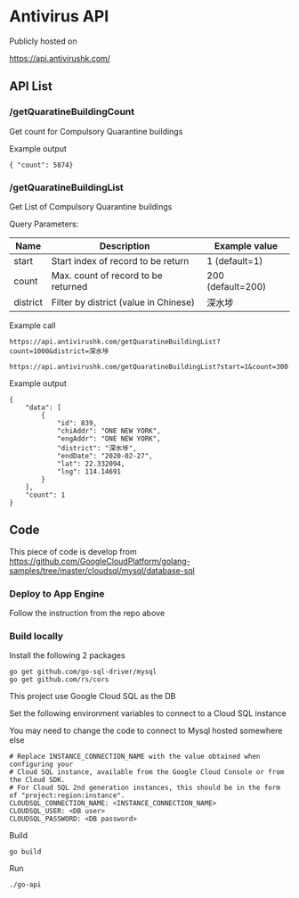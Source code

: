 # Antivirus API

Publicly hosted on

https://api.antivirushk.com/

## API List

### /getQuaratineBuildingCount

Get count for Compulsory Quarantine buildings


Example output
```
{ "count": 5874}
```

### /getQuaratineBuildingList

Get List of Compulsory Quarantine buildings

Query Parameters:

| Name | Description | Example value
| --- | --- | --- |
| start | Start index of record to be return | 1 (default=1) |
| count | Max. count of record to be returned | 200 (default=200) |
| district | Filter by district (value in Chinese) | 深水埗 |

Example call

```
https://api.antivirushk.com/getQuaratineBuildingList?count=1000&district=深水埗
```

```
https://api.antivirushk.com/getQuaratineBuildingList?start=1&count=300
```

Example output

```
{
    "data": [
        {
            "id": 839,
            "chiAddr": "ONE NEW YORK",
            "engAddr": "ONE NEW YORK",
            "district": "深水埗",
            "endDate": "2020-02-27",
            "lat": 22.332094,
            "lng": 114.14691
        }
    ],
    "count": 1
}
```

## Code

This piece of code is develop from
https://github.com/GoogleCloudPlatform/golang-samples/tree/master/cloudsql/mysql/database-sql

### Deploy to App Engine

Follow the instruction from the repo above

### Build locally

Install the following 2 packages

```
go get github.com/go-sql-driver/mysql
go get github.com/rs/cors
```

This project use Google Cloud SQL as the DB

Set the following environment variables to connect to a Cloud SQL instance

You may need to change the code to connect to Mysql hosted somewhere else

```
# Replace INSTANCE_CONNECTION_NAME with the value obtained when configuring your
# Cloud SQL instance, available from the Google Cloud Console or from the Cloud SDK.
# For Cloud SQL 2nd generation instances, this should be in the form of "project:region:instance".
CLOUDSQL_CONNECTION_NAME: <INSTANCE_CONNECTION_NAME>
CLOUDSQL_USER: <DB user>
CLOUDSQL_PASSWORD: <DB password>
```

Build
```
go build
```

Run
```
./go-api
```